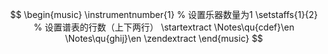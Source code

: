 $$
\begin{music}
\instrumentnumber{1} % 设置乐器数量为1
\setstaffs{1}{2}     % 设置谱表的行数（上下两行）
\startextract
\Notes\qu{cdef}\en
\Notes\qu{ghij}\en
\zendextract
\end{music}
$$